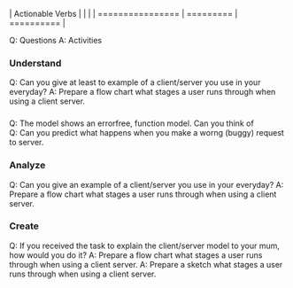 


| Actionable Verbs |  |  |
| ================ | ========= | ========== |


Q: Questions
A: Activities

### Understand 
Q: Can you give at least to example of a client/server you use in your everyday?
A: Prepare a flow chart what stages a user runs through when using  a client server.

###
Q: The model shows an errorfree, function model. Can you think of    
Q: Can you predict what happens when you make a worng (buggy) request to server.  

### Analyze 
Q: Can you give an example of a client/server you use in your everyday?
A: Prepare a flow chart what stages a user runs through when using a client server.


### Create 
Q: If you received the task to explain the client/server model to your mum, how would you do it?
A: Prepare a flow chart what stages a user runs through when using a client server.
A: Prepare a sketch what stages a user runs through when using a client server.


 